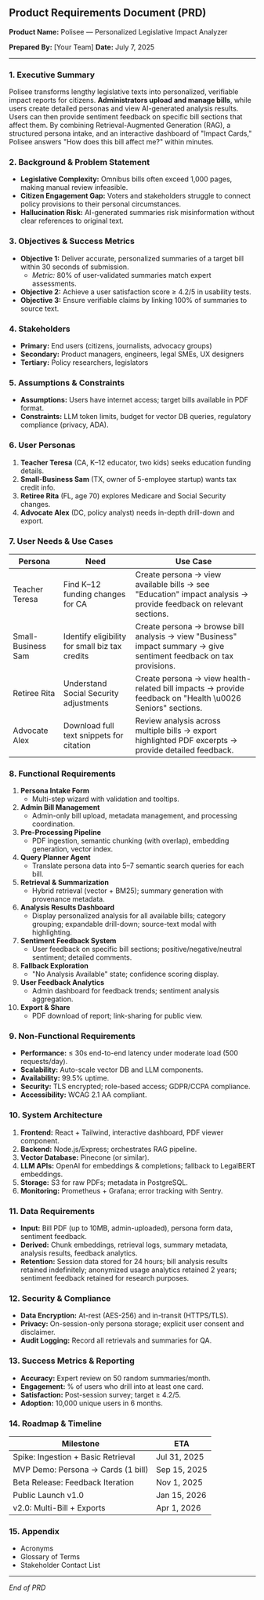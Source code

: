 ## Product Requirements Document (PRD)

**Product Name:** Polisee — Personalized Legislative Impact Analyzer

**Prepared By:** [Your Team]
**Date:** July 7, 2025

---

### 1. Executive Summary
Polisee transforms lengthy legislative texts into personalized, verifiable impact reports for citizens. **Administrators upload and manage bills**, while users create detailed personas and view AI-generated analysis results. Users can then provide sentiment feedback on specific bill sections that affect them. By combining Retrieval-Augmented Generation (RAG), a structured persona intake, and an interactive dashboard of "Impact Cards," Polisee answers "How does this bill affect me?" within minutes.

### 2. Background & Problem Statement
- **Legislative Complexity:** Omnibus bills often exceed 1,000 pages, making manual review infeasible.
- **Citizen Engagement Gap:** Voters and stakeholders struggle to connect policy provisions to their personal circumstances.
- **Hallucination Risk:** AI-generated summaries risk misinformation without clear references to original text.

### 3. Objectives & Success Metrics
- **Objective 1:** Deliver accurate, personalized summaries of a target bill within 30 seconds of submission.
  - *Metric:* 80% of user-validated summaries match expert assessments.
- **Objective 2:** Achieve a user satisfaction score ≥ 4.2/5 in usability tests.
- **Objective 3:** Ensure verifiable claims by linking 100% of summaries to source text.

### 4. Stakeholders
- **Primary:** End users (citizens, journalists, advocacy groups)
- **Secondary:** Product managers, engineers, legal SMEs, UX designers
- **Tertiary:** Policy researchers, legislators

### 5. Assumptions & Constraints
- **Assumptions:** Users have internet access; target bills available in PDF format.
- **Constraints:** LLM token limits, budget for vector DB queries, regulatory compliance (privacy, ADA).

### 6. User Personas
1. **Teacher Teresa** (CA, K–12 educator, two kids) seeks education funding details.
2. **Small-Business Sam** (TX, owner of 5-employee startup) wants tax credit info.
3. **Retiree Rita** (FL, age 70) explores Medicare and Social Security changes.
4. **Advocate Alex** (DC, policy analyst) needs in-depth drill-down and export.

### 7. User Needs & Use Cases
| Persona           | Need                                                 | Use Case                                                      |
|-------------------|------------------------------------------------------|---------------------------------------------------------------|
| Teacher Teresa    | Find K–12 funding changes for CA                     | Create persona → view available bills → see "Education" impact analysis → provide feedback on relevant sections.
| Small-Business Sam| Identify eligibility for small biz tax credits       | Create persona → browse bill analysis → view "Business" impact summary → give sentiment feedback on tax provisions.
| Retiree Rita      | Understand Social Security adjustments               | Create persona → view health-related bill impacts → provide feedback on "Health \u0026 Seniors" sections.
| Advocate Alex     | Download full text snippets for citation             | Review analysis across multiple bills → export highlighted PDF excerpts → provide detailed feedback.

### 8. Functional Requirements
1. **Persona Intake Form**
   - Multi-step wizard with validation and tooltips.
2. **Admin Bill Management**
   - Admin-only bill upload, metadata management, and processing coordination.
3. **Pre-Processing Pipeline**
   - PDF ingestion, semantic chunking (with overlap), embedding generation, vector index.
4. **Query Planner Agent**
   - Translate persona data into 5–7 semantic search queries for each bill.
5. **Retrieval & Summarization**
   - Hybrid retrieval (vector + BM25); summary generation with provenance metadata.
6. **Analysis Results Dashboard**
   - Display personalized analysis for all available bills; category grouping; expandable drill-down; source-text modal with highlighting.
7. **Sentiment Feedback System**
   - User feedback on specific bill sections; positive/negative/neutral sentiment; detailed comments.
8. **Fallback Exploration**
   - "No Analysis Available" state; confidence scoring display.
9. **User Feedback Analytics**
   - Admin dashboard for feedback trends; sentiment analysis aggregation.
10. **Export & Share**
    - PDF download of report; link-sharing for public view.

### 9. Non-Functional Requirements
- **Performance:** ≤ 30s end-to-end latency under moderate load (500 requests/day).
- **Scalability:** Auto-scale vector DB and LLM components.
- **Availability:** 99.5% uptime.
- **Security:** TLS encrypted; role-based access; GDPR/CCPA compliance.
- **Accessibility:** WCAG 2.1 AA compliant.

### 10. System Architecture
1. **Frontend:** React + Tailwind, interactive dashboard, PDF viewer component.
2. **Backend:** Node.js/Express; orchestrates RAG pipeline.
3. **Vector Database:** Pinecone (or similar).
4. **LLM APIs:** OpenAI for embeddings & completions; fallback to LegalBERT embeddings.
5. **Storage:** S3 for raw PDFs; metadata in PostgreSQL.
6. **Monitoring:** Prometheus + Grafana; error tracking with Sentry.

### 11. Data Requirements
- **Input:** Bill PDF (up to 10MB, admin-uploaded), persona form data, sentiment feedback.
- **Derived:** Chunk embeddings, retrieval logs, summary metadata, analysis results, feedback analytics.
- **Retention:** Session data stored for 24 hours; bill analysis results retained indefinitely; anonymized usage analytics retained 2 years; sentiment feedback retained for research purposes.

### 12. Security & Compliance
- **Data Encryption:** At-rest (AES-256) and in-transit (HTTPS/TLS).
- **Privacy:** On-session-only persona storage; explicit user consent and disclaimer.
- **Audit Logging:** Record all retrievals and summaries for QA.

### 13. Success Metrics & Reporting
- **Accuracy:** Expert review on 50 random summaries/month.
- **Engagement:** % of users who drill into at least one card.
- **Satisfaction:** Post-session survey; target ≥ 4.2/5.
- **Adoption:** 10,000 unique users in 6 months.

### 14. Roadmap & Timeline
| Milestone                          | ETA           |
|------------------------------------|---------------|
| Spike: Ingestion + Basic Retrieval | Jul 31, 2025  |
| MVP Demo: Persona → Cards (1 bill)  | Sep 15, 2025  |
| Beta Release: Feedback Iteration    | Nov 1, 2025   |
| Public Launch v1.0                 | Jan 15, 2026  |
| v2.0: Multi-Bill + Exports         | Apr 1, 2026   |

### 15. Appendix
- Acronyms
- Glossary of Terms
- Stakeholder Contact List

---

*End of PRD*

